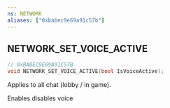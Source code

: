```yaml
---
ns: NETWORK
aliases: ["0xbabec9e69a91c57b"]
---
```

## NETWORK_SET_VOICE_ACTIVE

```c
// 0xBABEC9E69A91C57B
void NETWORK_SET_VOICE_ACTIVE(bool IsVoiceActive);
```

Applies to all chat (lobby / in game).

Enables disables voice

